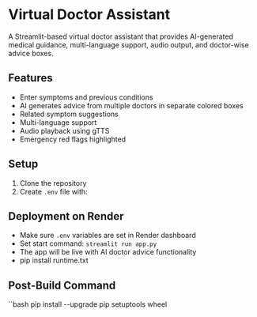 # Virtual Doctor Assistant

A Streamlit-based virtual doctor assistant that provides AI-generated medical guidance, multi-language support, audio output, and doctor-wise advice boxes.

## Features
- Enter symptoms and previous conditions
- AI generates advice from multiple doctors in separate colored boxes
- Related symptom suggestions
- Multi-language support
- Audio playback using gTTS
- Emergency red flags highlighted

## Setup

1. Clone the repository
2. Create `.env` file with:


## Deployment on Render
- Make sure `.env` variables are set in Render dashboard
- Set start command: `streamlit run app.py`
- The app will be live with AI doctor advice functionality
- pip install runtime.txt
## Post-Build Command
``bash
  pip install --upgrade pip setuptools wheel
  
